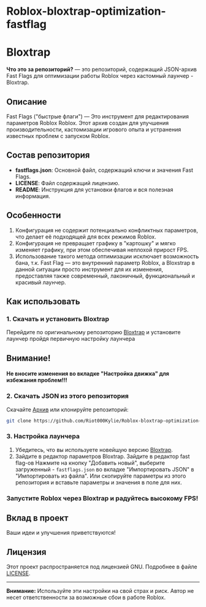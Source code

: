 # Roblox-bloxtrap-optimization-fastflag
# Bloxtrap

**Что это за репозиторий?** — это репозиторий, содержащий JSON-архив Fast Flags для оптимизации работы Roblox через кастомный лаунчер - Bloxtrap.

## Описание
Fast Flags ("быстрые флаги") — Это инструмент для редактирования параметров Roblox Roblox. Этот архив создан для улучшения производительности, кастомизации игрового опыта и устранения известных проблем с запуском Roblox.

## Состав репозитория
- **fastflags.json**: Основной файл, содержащий ключи и значения Fast Flags.
- **LICENSE**: Файл содержащий лицензию.
- **README**: Инструкция для установки флагов и вся полезная информация.
## Особенности
1. Конфигурация не содержит потенциально конфликтных параметров, что делает её подходящей для всех режимов Roblox.
2. Конфигурация не превращает графику в "картошку" и мягко изменяет графику, при этом обеспечивая неплохой прирост FPS.
3. Использование такого метода оптимизации исключает возможность бана, т.к. Fast Flag — это внутренний параметр Roblox, а Bloxstrap в данной ситуации просто инструмент для их изменения, предоставляя также современный, лаконичный, функциональный и красивый лаунчер.
## Как использовать

### 1. Скачать и установить Bloxtrap
Перейдите по оригинальному репозиторию [Bloxtrap](https://github.com/bloxstraplabs/bloxstrap/releases)
и установите лаунчер пройдя первичную настройку лаунчера
## Внимание! ## 
#### Не вносите изменения во вкладке "Настройка движка" для избежания проблем!!!

### 2. Скачать JSON из этого репозитория
Скачайте [Архив](https://github.com/Riot000Kylie/Roblox-bloxtrap-optimization-fastflag/archive/refs/heads/main.zip)
              или 
                  клонируйте репозиторий:
```bash
git clone https://github.com/Riot000Kylie/Roblox-bloxtrap-optimization-fastflag
```

### 3. Настройка лаунчера
1. Убедитесь, что вы используете новейшую версию [Bloxtrap](https://github.com/bloxstraplabs/bloxstrap).
2. Зайдите в редактор параметров Bloxtrap.
   Зайдите в редактор fast flag-ов
     Нажмите на кнопку "Добавить новый", выберите загруженный - `fastflags.json` во вкладке "Импортировать JSON" в "Импортировать из файла".
     Или скопируйте параметры из этого репозитория и вставьте параметры и значения в поле для них.
   
### Запустите Roblox через Bloxtrap и радуйтесь высокому FPS!

## Вклад в проект
Ваши идеи и улучшения приветствуются!

## Лицензия
Этот проект распространяется под лицензией GNU. Подробнее в файле [LICENSE](LICENSE).

---

**Внимание:** Используйте эти настройки на свой страх и риск. Автор не несет ответственности за возможные сбои в работе Roblox.
